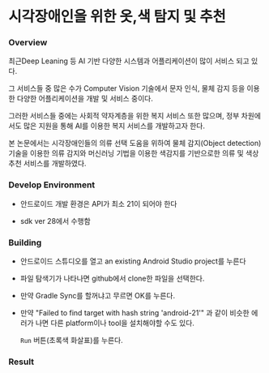 # 시각장애인을 위한 옷,색 탐지 및 추천 

### Overview

최근Deep Leaning 등 AI 기반 다양한 시스템과 어플리케이션이 많이 서비스 되고 있다. 

그 서비스들 중 많은 수가 Computer Vision 기술에서 문자 인식, 물체 감지 등을 이용한 다양한 어플리케이션을 개발 및 서비스 중이다. 

그러한 서비스들 중에는 사회적 약자계층을 위한 복지 서비스 또한 많으며, 정부 차원에서도 많은 지원을 통해 AI를 이용한 복지 서비스를 개발하고자 한다. 

본 논문에서는 시각장애인들의 의류 선택 도움을 위하여 물체 감지(Object detection) 기술을 이용한 의류 감지와 머신러닝 기법을 이용한 색감지를 기반으로한 의류 및 색상 추천 서비스를 개발하였다.

### Develop Environment

*  안드로이드 개발 환경은 API가 최소 21이 되어야 한다

*  sdk ver 28에서 수행함

### Building

*   안드로이드 스튜디오를 열고 an existing
    Android Studio project를 누른다

*   파일 탐색기가 나타나면 github에서 clone한 파일을 선택한다.

*   만약 Gradle Sync를 할꺼냐고 무르면 OK를 누른다.

*   만약 "Failed to find target with hash string 'android-21'" 과 같이 비슷한 에러가 나면 다른 platform이나 tool을 설치해야할 수도 있다.

    `Run` 버튼(초록색 화살표)를 누른다.


### Result


